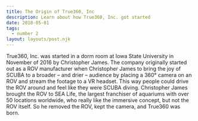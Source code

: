```yaml
---
title: The Origin of True360, Inc
description: Learn about how True360, Inc. got started
date: 2018-05-01
tags:
  - number 2
layout: layouts/post.njk
---
```

True360, Inc. was started in a dorm room at Iowa State University in November of 2016 by Christopher James. The company originally started out as a ROV manufacturer when Christopher James to bring the joy of SCUBA to a broader – and drier – audience by placing a 360° camera on an ROV and stream the footage to a VR headset. This way people could drive the ROV around and feel like they were SCUBA diving. Christopher James brought the ROV to SEA Life, the largest franchiser of aquariums with over 50 locations worldwide, who really like the immersive concept, but not the ROV itself. So he removed the ROV, kept the camera, and True360 was born.
